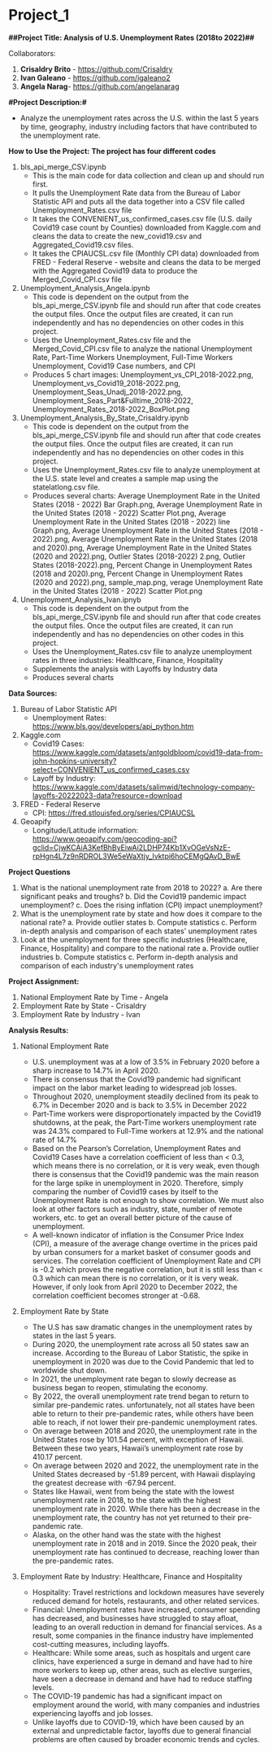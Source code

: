 # Project_1

**##Project Title: Analysis of U.S. Unemployment Rates (2018to 2022)##**


Collaborators: 
1. **Crisaldry Brito** - https://github.com/Crisaldry
2. **Ivan Galeano** - https://github.com/igaleano2
3. **Angela Narag**- https://github.com/angelanarag


**#Project Description:#**
- Analyze the unemployment rates across the U.S. within the last 5 years by time, geography, industry including factors that have contributed to the unemployment rate. 


**How to Use the Project:**
**The project has four different codes** 
1. bls_api_merge_CSV.ipynb
	- This is the main code for data collection and clean up and should run first.  
	- It pulls the Unemployment Rate data from the Bureau of Labor Statistic API and puts all the data together into a CSV file called Unemployment_Rates.csv file 
	- It takes the CONVENIENT_us_confirmed_cases.csv file (U.S. daily Covid19 case count by Counties) downloaded from Kaggle.com and cleans the data to create the new_covid19.csv and Aggregated_Covid19.csv files.  
	- It takes the CPIAUCSL.csv file (Monthly CPI data) downloaded from FRED - Federal Reserve - website and cleans the data to be merged with the Aggregated Covid19 data to produce the Merged_Covid_CPI.csv file
2. Unemployment_Analysis_Angela.ipynb
	- This code is dependent on the output from the bls_api_merge_CSV.ipynb file and should run after that code creates the output files.  Once the output files are created, it can run independently and has no dependencies on other codes in this project.
	- Uses the Unemployment_Rates.csv file and the Merged_Covid_CPI.csv file to analyze the national Unemployment Rate, Part-Time Workers Unemployment, Full-Time Workers Unemployment, Covid19 Case numbers, and CPI
	- Produces 5 chart images: Unemployment_vs_CPI_2018-2022.png, Unemployment_vs_Covid19_2018-2022.png, Unemployment_Seas_Unadj_2018-2022.png, Unemployment_Seas_Part&Fulltime_2018-2022, Unemployment_Rates_2018-2022_BoxPlot.png
3. Unemployment_Analysis_By_State_Crisaldry.ipynb
	- This code is dependent on the output from the bls_api_merge_CSV.ipynb file and should run after that code creates the output files.  Once the output files are created, it can run independently and has no dependencies on other codes in this project.
	- Uses the Unemployment_Rates.csv file to analyze unemployment at the U.S. state level and creates a sample map using the statelatlong.csv file.
	- Produces several charts: Average Unemployment Rate in the United States (2018 - 2022) Bar Graph.png, Average Unemployment Rate in the United States (2018 - 2022) Scatter Plot.png, Average Unemployment Rate in the United States (2018 - 2022) line Graph.png, Average Unemployment Rate in the United States (2018 - 2022).png, Average Unemployment Rate in the United States (2018 and 2020).png, Average Unemployment Rate in the United States (2020 and 2022).png, Outlier States (2018-2022) 2.png, Outlier States (2018-2022).png, Percent Change in Unemployment Rates (2018 and 2020).png, Percent Change in Unemployment Rates (2020 and 2022).png, sample_map.png, verage Unemployment Rate in the United States (2018 - 2022) Scatter Plot.png
4. Unemployment_Analysis_Ivan.ipnyb
	- This code is dependent on the output from the bls_api_merge_CSV.ipynb file and should run after that code creates the output files.  Once the output files are created, it can run independently and has no dependencies on other codes in this project.
	- Uses the Unemployment_Rates.csv file to analyze unemployment rates in three industries: Healthcare, Finance, Hospitality
	- Supplements the analysis with Layoffs by Industry data 
	- Produces several charts


**Data Sources:**
1. Bureau of Labor Statistic API
	- Unemployment Rates:	https://www.bls.gov/developers/api_python.htm
2. Kaggle.com
	- Covid19 Cases:	https://www.kaggle.com/datasets/antgoldbloom/covid19-data-from-john-hopkins-university?select=CONVENIENT_us_confirmed_cases.csv
	- Layoff by Industry:	https://www.kaggle.com/datasets/salimwid/technology-company-layoffs-20222023-data?resource=download
3. FRED - Federal Reserve
    - CPI: https://fred.stlouisfed.org/series/CPIAUCSL
4. Geoapify
	- Longitude/Latitude information:	https://www.geoapify.com/geocoding-api?gclid=CjwKCAiA3KefBhByEiwAi2LDHP74Kb1XvOGeVsNzE-rpHgn4L7z9nRDROL3We5eWaXtjy_Ivktpi6hoCEMgQAvD_BwE


**Project Questions**
1. What is the national unemployment rate from 2018 to 2022?
	a.	Are there significant peaks and troughs?
	b. 	Did the Covid19 pandemic impact unemployment?
	c. 	Does the rising inflation (CPI) impact unemployment?
2. What is the unemployment rate by state and how does it compare to the national rate?
	a.	Provide outlier states
	b.	Compute statistics
	c.	Perform in-depth analysis and comparison of each states' unemployment rates
3. Look at the unemployment for three specific industries (Healthcare, Finance, Hospitality) and compare to the national rate
	a.	Provide outlier industries
	b.	Compute statistics
	c.	Perform in-depth analysis and comparison of each industry's unemployment rates  


**Project Assignment:**
1.	National Employment Rate by Time - Angela
2. 	Employment Rate by State - Crisaldry
3. 	Employment Rate by Industry - Ivan


**Analysis Results:**
1.	National Employment Rate
	- U.S. unemployment was at a low of 3.5% in February 2020 before a sharp increase to 14.7% in April 2020.
	- There is consensus that the Covid19 pandemic had significant impact on the labor market leading to widespread job losses.
	- Throughout 2020, unemployment steadily declined from its peak to 6.7% in December 2020 and is back to 3.5% in December 2022
	- Part-Time workers were disproportionately impacted by the Covid19 shutdowns, at the peak, the Part-Time workers unemployment rate was 24.3% compared to Full-Time workers at 12.9% and the national rate of 14.7%
	- Based on the Pearson’s Correlation, Unemployment Rates and Covid19 Cases have a correlation coefficient of less than < 0.3, which means there is no correlation, or it is very weak, even though there is consensus that the Covid19 pandemic was the main reason for the large spike in unemployment in 2020. Therefore, simply comparing the number of Covid19 cases by itself to the Unemployment Rate is not enough to show correlation. We must also look at other factors such as industry, state, number of remote workers, etc. to get an overall better picture of the cause of unemployment.
	- A well-known indicator of inflation is the Consumer Price Index (CPI), a measure of the average change overtime in the prices paid by urban consumers for a market basket of consumer goods and services. The correlation coefficient of Unemployment Rate and CPI is -0.2 which proves the negative correlation, but it is still less than < 0.3 which can mean there is no correlation, or it is very weak. However, if only look from April 2020 to December 2022, the correlation coefficient becomes stronger at -0.68.

2. Employment Rate by State
	- The U.S has saw dramatic changes in the unemployment rates by states in the last 5 years.
	- During 2020, the unemployment rate across all 50 states saw an increase. According to the Bureau of Labor Statistic, the spike in unemployment in 2020 was due to the Covid Pandemic that led to worldwide shut down. 
	- In 2021, the unemployment rate began to slowly decrease as business began to reopen, stimulating the economy. 
	- By 2022, the overall unemployment rate trend began to return to similar pre-pandemic rates. unfortunately, not all states have been able to return to their pre-pandemic rates, while others have been able to reach, if not lower their pre-pandemic unemployment rates. 
	-  On average between 2018 and 2020, the unemployment rate in the United States rose by 101.54 percent, with exception of Hawaii. Between these two years, Hawaii’s unemployment rate rose by 410.17 percent.
	- On average between 2020 and 2022, the unemployment rate in the United States decreased by -51.89 percent, with Hawaii displaying the greatest decrease with -67.94 percent.
	- States like Hawaii, went from being the state with the lowest unemployment rate in 2018, to the state with the highest unemployment rate in 2020. While there has been a decrease in the unemployment rate, the country has not yet returned to their pre-pandemic rate.
	- Alaska, on the other hand was the state with the highest unemployment rate in 2018 and in 2019. Since the 2020 peak, their unemployment rate has continued to decrease, reaching lower than the pre-pandemic rates. 

3. Employment Rate by Industry: Healthcare, Finance and Hospitality
	- Hospitality: Travel restrictions and lockdown measures have severely reduced demand for hotels, restaurants, and other related services.
	- Financial: Unemployment rates have increased, consumer spending has decreased, and businesses have struggled to stay afloat, leading to an overall reduction in demand for financial services. As a result, some companies in the finance industry have implemented cost-cutting measures, including layoffs.
	- Healthcare: While some areas, such as hospitals and urgent care clinics, have experienced a surge in demand and have had to hire more workers to keep up, other areas, such as elective surgeries, have seen a decrease in demand and have had to reduce staffing levels.
	- The COVID-19 pandemic has had a significant impact on employment around the world, with many companies and industries experiencing layoffs and job losses.
	- Unlike layoffs due to COVID-19, which have been caused by an external and unpredictable factor, layoffs due to general financial problems are often caused by broader economic trends and cycles.


